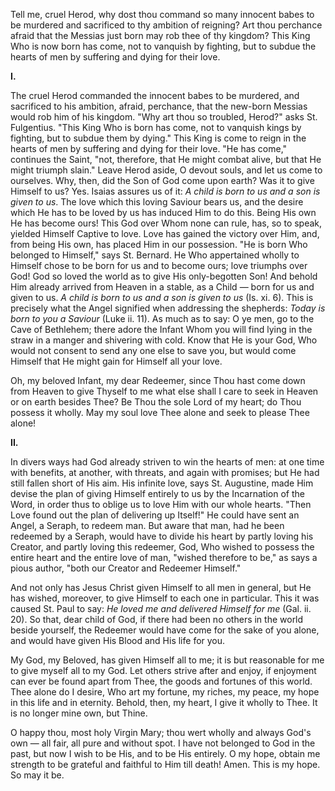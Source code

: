 
Tell me, cruel Herod, why dost thou command so many innocent babes to be murdered and sacrificed to thy ambition of reigning? Art thou perchance afraid that the Messias just born may rob thee of thy kingdom? This King Who is now born has come, not to vanquish by fighting, but to subdue the hearts of men by suffering and dying for their love.

**I\.**

The cruel Herod commanded the innocent babes to be murdered, and sacrificed to his ambition, afraid, perchance, that the new-born Messias would rob him of his kingdom. \"Why art thou so troubled, Herod?\" asks St. Fulgentius. \"This King Who is born has come, not to vanquish kings by fighting, but to subdue them by dying.\" This King is come to reign in the hearts of men by suffering and dying for their love. \"He has come,\" continues the Saint, \"not, therefore, that He might combat alive, but that He might triumph slain.\" Leave Herod aside, O devout souls, and let us come to ourselves. Why, then, did the Son of God come upon earth? Was it to give Himself to us? Yes. Isaias assures us of it: *A child is born to us and a son is given to us*. The love which this loving Saviour bears us, and the desire which He has to be loved by us has induced Him to do this. Being His own He has become ours! This God over Whom none can rule, has, so to speak, yielded Himself Captive to love. Love has gained the victory over Him, and, from being His own, has placed Him in our possession. \"He is born Who belonged to Himself,\" says St. Bernard. He Who appertained wholly to Himself chose to be born for us and to become ours; love triumphs over God! God so loved the world as to give His only-begotten Son! And behold Him already arrived from Heaven in a stable, as a Child — born for us and given to us. *A child is born to us and a son is given to us* (Is. xi. 6). This is precisely what the Angel signified when addressing the shepherds: *Today is born to you a Saviour* (Luke ii. 11). As much as to say: O ye men, go to the Cave of Bethlehem; there adore the Infant Whom you will find lying in the straw in a manger and shivering with cold. Know that He is your God, Who would not consent to send any one else to save you, but would come Himself that He might gain for Himself all your love.

Oh, my beloved Infant, my dear Redeemer, since Thou hast come down from Heaven to give Thyself to me what else shall I care to seek in Heaven or on earth besides Thee? Be Thou the sole Lord of my heart; do Thou possess it wholly. May my soul love Thee alone and seek to please Thee alone!

**II\.**

In divers ways had God already striven to win the hearts of men: at one time with benefits, at another, with threats, and again with promises; but He had still fallen short of His aim. His infinite love, says St. Augustine, made Him devise the plan of giving Himself entirely to us by the Incarnation of the Word, in order thus to oblige us to love Him with our whole hearts. \"Then Love found out the plan of delivering up Itself!\" He could have sent an Angel, a Seraph, to redeem man. But aware that man, had he been redeemed by a Seraph, would have to divide his heart by partly loving his Creator, and partly loving this redeemer, God, Who wished to possess the entire heart and the entire love of man, \"wished therefore to be,\" as says a pious author, \"both our Creator and Redeemer Himself.\"

And not only has Jesus Christ given Himself to all men in general, but He has wished, moreover, to give Himself to each one in particular. This it was caused St. Paul to say: *He loved me and delivered Himself for me* (Gal. ii. 20). So that, dear child of God, if there had been no others in the world beside yourself, the Redeemer would have come for the sake of you alone, and would have given His Blood and His life for you.

My God, my Beloved, has given Himself all to me; it is but reasonable for me to give myself all to my God. Let others strive after and enjoy, if enjoyment can ever be found apart from Thee, the goods and fortunes of this world. Thee alone do I desire, Who art my fortune, my riches, my peace, my hope in this life and in eternity. Behold, then, my heart, I give it wholly to Thee. It is no longer mine own, but Thine.

O happy thou, most holy Virgin Mary; thou wert wholly and always God\'s own — all fair, all pure and without spot. I have not belonged to God in the past, but now I wish to be His, and to be His entirely. O my hope, obtain me strength to be grateful and faithful to Him till death! Amen. This is my hope. So may it be.

